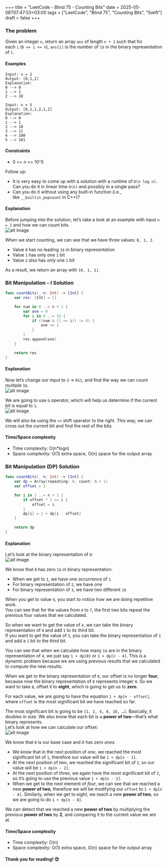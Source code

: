 +++
title = "LeetCode - Blind 75 - Counting Bits"
date = 2025-05-08T07:47:53+03:00
tags = ["LeetCode", "Blind 75", "Counting Bits", "Swift"]
draft = false
+++

### The problem  
Given an integer `n`, return an array `ans` of length `n + 1` such that for each `i` (`0 <= i <= n`), `ans[i]` is the number of `1`s in the binary representation of `i`.

#### Examples

``` 
Input: n = 2  
Output: [0,1,1]  
Explanation:  
0 --> 0  
1 --> 1  
2 --> 10  
```

```
Input: n = 5  
Output: [0,1,1,2,1,2]  
Explanation:  
0 --> 0  
1 --> 1  
2 --> 10  
3 --> 11  
4 --> 100  
5 --> 101  
```

#### Constraints  
* 0 <= n <= 10^5

Follow up:  
* It is very easy to come up with a solution with a runtime of `O(n log n)`. Can you do it in linear time `O(n)` and possibly in a single pass?  
* Can you do it without using any built-in function (i.e., like `__builtin_popcount` in C++)?

#### Explanation  
Before jumping into the solution, let’s take a look at an example with input `n = 2` and how we can count bits.  
![alt image](images/338.png#center)

When we start counting, we can see that we have three values: `0, 1, 2`.  
- Value `0` has no leading `1`s in binary representation  
- Value `1` has only one `1` bit  
- Value `2` also has only one `1` bit  

As a result, we return an array with `[0, 1, 1]`.

### Bit Manipulation - I Solution  
```swift
func countBits(_ n: Int) -> [Int] {
    var res: [Int] = []

    for num in 0 ..< n + 1 {
        var one = 0
        for i in 0 ..< 32 {
            if ((num & (1 << i)) != 0) {
                one += 1
            }
        }
        res.append(one)
    }

    return res
}
```

#### Explanation  
Now let’s change our input to `3` -> `011`, and find the way we can count multiple `1`s.  
![alt image](images/338-1.png#center)

We are going to use `&` operator, which will help us determine if the current bit is equal to `1`.  
![alt image](images/338-2.png#center)

We will also be using the `<<` shift operator to the right. This way, we can cross out the current bit and find the rest of the bits.

#### Time/Space complexity  
* Time complexity: O(n*logn)  
* Space complexity: O(1) extra space, O(n) space for the output array

### Bit Manipulation (DP) Solution  
```swift
func countBits(_ n: Int) -> [Int] {
    var dp = Array(repeating: 0, count: n + 1)
    var offset = 1

    for i in 1 ..< n + 1 {
        if offset * 2 == i {
            offset = i
        }
        dp[i] = 1 + dp[i - offset]
    }

    return dp
}
```

#### Explanation  
Let’s look at the binary representation of `8`:  
![alt image](images/338-3.png#center)

We know that `0` has zero `1`s in binary representation.  
- When we get to `1`, we have one occurrence of `1`  
- For binary representation of `2`, we have one  
- For binary representation of `3`, we have two different `1`s  

When you get to value `4`, you start to notice how we are doing repetitive work.  
You can see that for the values from `4` to `7`, the first two bits repeat the previous four values that we calculated.

So when we want to get the value of `4`, we can take the binary representation of `0` and add `1` to its third bit.  
If you want to get the value of `5`, you can take the binary representation of `1` and add a `1` bit to the third bit.  

You can see that when we calculate how many `1`s are in the binary representation of `4`, we just say `1 + dp[0]` or `1 + dp[n - 4]`. This is a dynamic problem because we are using previous results that we calculated to compute the new results.

When we get to the binary representation of `8`, our offset is no longer **four**, because now the binary representation of `8` represents integer `0`. So we want to take `8`, offset it to **eight**, which is going to get us to **zero**.

For each value, we are going to have the equation `1 + dp[n - offset]`, where `offset` is the most significant bit we have reached so far.

The most significant bit is going to be `[1, 2, 4, 8, 16, …]`. Basically, it doubles in size. We also know that each bit is a **power of two**—that’s what binary represents.  
Let’s look at how we can calculate our offset:  
![alt image](images/338-4.png#center)

We know that `0` is our base case and it has *zero ones*.  
- We know that in the next position of *one*, we reached the most significant bit of `1`, therefore our value will be `1 + dp[n - 1]`.  
- At the next position of *two*, we reached the significant bit of `2`, so our value will be `1 + dp[n - 2]`.  
- At the next position of *three*, we again have the most significant bit of `2`, so it’s going to use the previous value `1 + dp[n - 2]`.  
- When we get to the next element of *four*, we can see that we reached a new **power of two**, therefore we will be modifying our `offset` to `1 + dp[n - 4]`. Similarly, when we get to *eight*, we reach a new **power of two**, so we are going to do `1 + dp[n - 8]`.

We can detect that we reached a new **power of two** by multiplying the previous **power of two** by **2**, and comparing it to the current value we are at.

#### Time/Space complexity  
* Time complexity: O(n)  
* Space complexity: O(1) extra space, O(n) space for the output array

#### Thank you for reading! 😊
